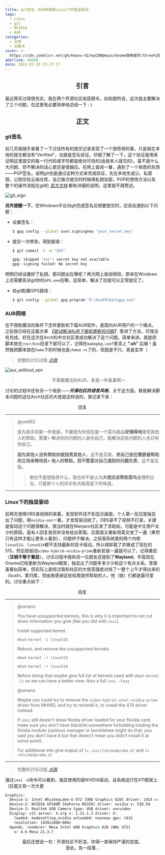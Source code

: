 ```yaml
---
title: git签名、AUR网络和Linux下的独显驱动
tags:
  - Linux
  - git
  - NVIDIA
  - AUR
categories:
  - 日常
  - 已解决
cover: >-
  https://cdn.jsdelivr.net/gh/Keanu-42/myCDN@main/Gnome使用细节/three%20questions.png
abbrlink: 48580
date: 2022-02-20 23:37:17
---
```

## <center>引言</center>

最近两天过得很充实，我在两个开源社区收获颇丰。如标题所说，这次我主要解决了三个问题，在这里有必要简单地总结一下 : )

## <center>正文</center>

### git签名

前几天我随手查看了一下过往所有的提交记录发现了一个很奇怪的事，凡是我在本地的提交都没有“Verified”，也就是签名验证，仔细了解了一下，这个验证是用来证明这里提交的每一行代码或字符都是绝对可信的(由我本人提交的)，虽不是什么大问题，但不解决的话心里还是很膈应。在网上查阅一番，遇到了一个熟悉的东西——PGP签名，说明git也是通过这种方式来完成验证，先在本地生成公、私密钥，公钥交给云端仓库，自己每次提交的时候用私钥加密。PGP的使用方法以及整个的操作流程在git的 *[官方文档](https://docs.github.com/cn/authentication/managing-commit-signature-verification/checking-for-existing-gpg-keys)* 都有详细的说明，这里就不用赘述。

![git_sign](https://cdn.jsdelivr.net/gh/Keanu-42/myCDN@main/日常琐事/git_sign.png)

**另外提醒一下**，在Windows平台对git完成签名后想要提交时，应该会遇到以下问题：

- 设置签名：

  ```bash
  $ gpg config --global user.signingkey "your_secret_key"
  ```

- 提交一次修改，得到报错：

  ```bash
  $ git commit -S -m "XXX"
  ```

  ```bash
  gpg: skipped "xxx": secret key not available
  gpg: signing failed: No secret key
  ```

明明已经设置好了私钥，那问题出在哪呢？再次网上查阅得知，原来在Windows上还需要告诉git你的`GPG.exe`在哪，这简单，解决了后就可以正常提交了。

- 给git配置GPG路径：

  ```bash
  $ git config --global gpg.program "E:\GnuPG\bin\gpg.exe"
  ```

### AUR网络

在不借助魔法的条件下怎样更新和下载AUR软件，是国内AUR用户的一个痛点。之前我已经在这篇文章 *【[尝试解决AUR下载和更新的问题](https://www.keanu-42.cn/posts/53965/)】* 里讲了方法，可惜没有完成，好在这次在Arch的中文社区里成功解决了这个问题。简单来讲，就是把脚本放在`/usr/bin`目录下就可以了，记得在`makepkg.conf`里添上 **“.sh”** 后缀！虽然我把脚本放在`home`下的时候也是`chmod +x`了的，但就是不行，真是玄学（

> 完整的讨论过程 *[点我](https://bbs.archlinuxcn.org/viewtopic.php?id=12144)*

![aur_without_vpn](https://cdn.jsdelivr.net/gh/Keanu-42/myCDN@main/aur%20%26%20pamac/aur_without_vpn.png)

> <center>不需要魔法的AUR，多是一件美事啊～</center>

讨论的过程中还有另一个收获——***开源社区的语言风格***，关于这方面，替我解决脚本问题的这位Arch社区的大佬是这样说的，我记录下来：

<center>回复</center>

----

> @yw662
> 
> 成为高手的第一步就是，不要因为你现在是一个菜鸟就**心安理得地**接受其他人的帮助。需要> 解决你的问题的人是你自己，能解决这些问题的人也只有你自己。
> 
> **因为其他人没有帮助你就指责其他人**，这不是互助，**把自己放在需要被帮助的立场来等待其> 他人的帮助，而不愿意对自己遇到的问题负责**，这不是互助。
>> 倒也不是想指责什么，我也并不是认为**大佬应该帮助菜鸟**是理所应当，只是那个人的评论有点居高临下的味道。

----

### Linux下的独显驱动

前两天想用OBS录视频的来着，发现软件找不到显示画面，个人第一反应是独显出了问题，用`nvidia-smi`一看，才发现驱动挂了。OBS录不了视频不打紧，关键是驱动这个问题得解决，我当时就在Manjaro社区发了求助贴，可能是中文用户太少的原因，虽有人回复我但并没有给出答案。后面我又重新用英文发了一遍（果然只有这样才能让更多人看到），问题终于解决。之前我系统里的两个内核`linux513`、`linux514`都不支持最新的显卡驱动，所以得卸载了并换成了现在的515，然后把驱动`video-hybrid-nvidia-prime`重新安装一遍就可以了，记得重启（**注销不等于重启**）。讨论过程中我和另一位朋友还提到了**Wayland**，毕竟现在Gnome已经更新为Wayland框架，独显出了问题多多少少和这个有点关系。答案虽看似简单，但实际上是经过我和社区的大佬高强度对线了一整个上午才得出来的（bushi，累归累，但由衷感谢这些给我提供帮助的人，他（她）们都是最可爱的。讨论重点如下：

<center>回复</center>

----

> @omano
> 
> You have unsupported kernels, this is why it is important to not cut down information you give (like you did with `inxi`).
> 
> Install supported kernel.
> 
> `mhwd-kernel -i linux515`
> 
> Reboot, and remove the unsupported kernels
> 
> `mhwd-kernel -r linux513`
> 
> `mhwd-kernel -r linux514`
> 
> Before doing that maybe give full list of kernels used with `mhwd-kernel -li` so we can have a better view. Also a full `inxi -Fazy`

> @omano
> 
> Maybe you could try to remove the `video-hybrid-intel-nvidia-prime` driver from MHWD, and try to reinstall it, or install the 470 driver instead.
> 
> If `inxi` still doesn’t show Nvidia driver loaded for your Nvidia card, make sure you don’t have blacklist somewhere forbidding loading the Nvidia module (optimus manager or bumblebee might do that, you said you don’t have it but that doesn’t mean you didn’t install it at some point).
> 
> For additional info give output of `ls /usr/lib/modprobe.d/` and `ls /etc/modprobe.d/
`
----

> 完整的讨论过程 *[点我](https://forum.manjaro.org/t/nvidia-gpu-not-working-possibly-related-to-latest-driver/103303/)*

通过`inxi -G`命令可以看到，独显使用的是NVIDIA驱动，且系统运行在X11框架上（后面又有一次大更

```bash
Graphics:
  Device-1: Intel WhiskeyLake-U GT2 [UHD Graphics 620] driver: i915 v: kernel
  Device-2: NVIDIA GP108M [GeForce MX250] driver: nvidia v: 510.54
  Device-3: Realtek USB Camera type: USB driver: uvcvideo
  Display: x11 server: X.org v: 1.21.1.3 driver: X:
    loaded: modesetting,nvidia unloaded: nouveau gpu: i915
    resolution: 1920x1080~60Hz
  OpenGL: renderer: Mesa Intel UHD Graphics 620 (WHL GT2)
    v: 4.6 Mesa 21.3.7

```

<center>最后还想说一句：开源社区不好混，你得一直保持严谨的态度。</center>

<center>至此，告一段落...</center>

